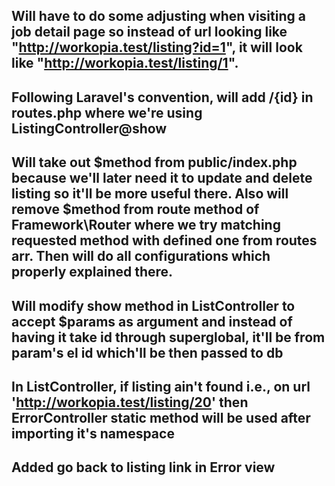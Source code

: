 ## Will have to do some adjusting when visiting a job detail page so instead of url looking like "http://workopia.test/listing?id=1", it will look like "http://workopia.test/listing/1". 
## Following Laravel's convention, will add /{id} in routes.php where we're using ListingController@show 
## Will take out $method from public/index.php because we'll later need it to update and delete listing so it'll be more useful there. Also will remove $method from route method of Framework\Router where we try matching requested method with defined one from routes arr. Then will do all configurations which properly explained there. 
## Will modify show method in ListController to accept $params as argument and instead of having it take id through superglobal, it'll be from param's el id which'll be then passed to db
## In ListController, if listing ain't found i.e., on url 'http://workopia.test/listing/20' then ErrorController static method will be used after importing it's namespace
## Added go back to listing link in Error view